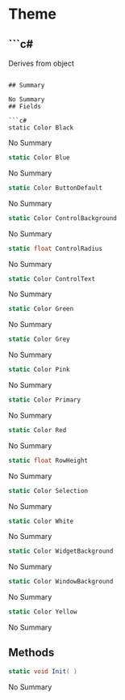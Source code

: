 # Theme

## ```c#
Derives from object
```

## Summary

No Summary
## Fields

```c#
static Color Black
```
No Summary
```c#
static Color Blue
```
No Summary
```c#
static Color ButtonDefault
```
No Summary
```c#
static Color ControlBackground
```
No Summary
```c#
static float ControlRadius
```
No Summary
```c#
static Color ControlText
```
No Summary
```c#
static Color Green
```
No Summary
```c#
static Color Grey
```
No Summary
```c#
static Color Pink
```
No Summary
```c#
static Color Primary
```
No Summary
```c#
static Color Red
```
No Summary
```c#
static float RowHeight
```
No Summary
```c#
static Color Selection
```
No Summary
```c#
static Color White
```
No Summary
```c#
static Color WidgetBackground
```
No Summary
```c#
static Color WindowBackground
```
No Summary
```c#
static Color Yellow
```
No Summary
## Methods

```c#
static void Init( ) 
```
No Summary

